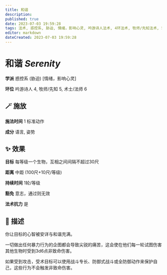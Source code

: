 ```yaml
---
title: 和谐
description: 
published: true
date: 2023-07-03 19:59:28
tags: 法术, 惑控系, 胁迫, 情绪，影响心灵, 吟游诗人法术, 4环法术, 牧师/先知法术, 5环法术, 术士/法师法术, 6环法术
editor: markdown
dateCreated: 2023-07-03 19:59:28
---
```


# **和谐** *Serenity*

**学派** 惑控系 (胁迫) \[情绪，影响心灵\] 

**环位** 吟游诗人 4, 牧师/先知 5, 术士/法师 6

## 🪄 施放

**施法时间** 1 标准动作

**成分** 语言, 姿势

## ✨ 效果 

**目标** 每等级一个生物，互相之间间隔不超过30尺 

**距离** 中距 (100尺+10尺/等级)  

**持续时间** 1轮/等级 

**豁免** 意志，通过则无效

**法术抗力** 是

## 📖 描述

你让目标的心智被安详与和谐充满。

一切做出任何暴力行为的企图都会导致尖锐的痛苦，这会使在他们每一轮试图伤害其他生物时受到3d6点非致命伤害。

如果受到攻击，受术目标可以使用战斗专长、防御式战斗或全防御动作来保护自己，这些行为不会触发非致命伤害。
    